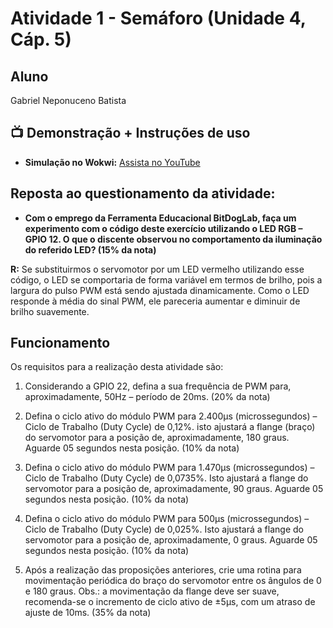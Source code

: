 # Atividade 1 - Semáforo (Unidade 4, Cáp. 5)

## Aluno
Gabriel Neponuceno Batista

## 📺 Demonstração + Instruções de uso

- **Simulação no Wokwi:** [Assista no YouTube](https://www.youtube.com/watch?v=XRLnDJYUwpE&ab_channel=GABRIELNEPONUCENOBATISTA)

## Reposta ao questionamento da atividade:
- **Com o emprego da Ferramenta Educacional BitDogLab, faça
um experimento com o código deste exercício utilizando o LED
RGB – GPIO 12. O que o discente observou no comportamento
da iluminação do referido LED? (15% da nota)**

**R:** Se substituirmos o servomotor por um LED vermelho utilizando esse código, o LED se comportaria de forma variável em termos de brilho, pois a largura do pulso PWM está sendo ajustada dinamicamente.
Como o LED responde à média do sinal PWM, ele pareceria aumentar e diminuir de brilho suavemente.

## Funcionamento
Os requisitos para a realização desta atividade são:

1) Considerando a GPIO 22, defina a sua frequência de PWM para,
aproximadamente, 50Hz – período de 20ms. (20% da nota)

2) Defina o ciclo ativo do módulo PWM para 2.400µs
(microssegundos) – Ciclo de Trabalho (Duty Cycle) de 0,12%. isto
ajustará a flange (braço) do servomotor para a posição de,
aproximadamente, 180 graus. Aguarde 05 segundos nesta
posição. (10% da nota)

3) Defina o ciclo ativo do módulo PWM para 1.470µs
(microssegundos) – Ciclo de Trabalho (Duty Cycle) de 0,0735%.
Isto ajustará a flange do servomotor para a posição de,
aproximadamente, 90 graus. Aguarde 05 segundos nesta
posição. (10% da nota)

4) Defina o ciclo ativo do módulo PWM para 500µs
(microssegundos) – Ciclo de Trabalho (Duty Cycle) de 0,025%.
Isto ajustará a flange do servomotor para a posição de,
aproximadamente, 0 graus. Aguarde 05 segundos nesta
posição. (10% da nota)

5) Após a realização das proposições anteriores, crie uma rotina
para movimentação periódica do braço do servomotor entre os
ângulos de 0 e 180 graus. Obs.: a movimentação da flange deve
ser suave, recomenda-se o incremento de ciclo ativo de ±5µs,
com um atraso de ajuste de 10ms. (35% da nota)
